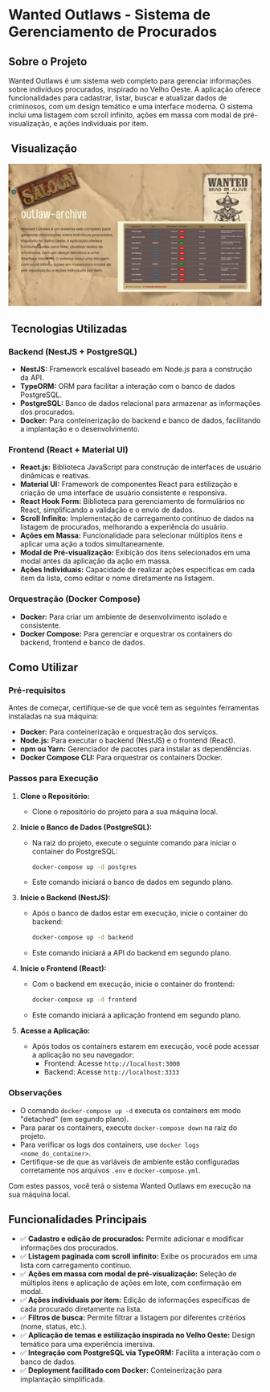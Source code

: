 # Wanted Outlaws - Sistema de Gerenciamento de Procurados

## Sobre o Projeto

Wanted Outlaws é um sistema web completo para gerenciar informações sobre indivíduos procurados, inspirado no Velho Oeste. A aplicação oferece funcionalidades para cadastrar, listar, buscar e atualizar dados de criminosos, com um design temático e uma interface moderna. O sistema inclui uma listagem com scroll infinito, ações em massa com modal de pré-visualização, e ações individuais por item.

## ️ Visualização

![Outlaw](images/old-west.jpg)

## ️ Tecnologias Utilizadas

### Backend (NestJS + PostgreSQL)

- **NestJS:** Framework escalável baseado em Node.js para a construção da API.
- **TypeORM:** ORM para facilitar a interação com o banco de dados PostgreSQL.
- **PostgreSQL:** Banco de dados relacional para armazenar as informações dos procurados.
- **Docker:** Para conteinerização do backend e banco de dados, facilitando a implantação e o desenvolvimento.

### Frontend (React + Material UI)

- **React.js:** Biblioteca JavaScript para construção de interfaces de usuário dinâmicas e reativas.
- **Material UI:** Framework de componentes React para estilização e criação de uma interface de usuário consistente e responsiva.
- **React Hook Form:** Biblioteca para gerenciamento de formulários no React, simplificando a validação e o envio de dados.
- **Scroll Infinito:** Implementação de carregamento contínuo de dados na listagem de procurados, melhorando a experiência do usuário.
- **Ações em Massa:** Funcionalidade para selecionar múltiplos itens e aplicar uma ação a todos simultaneamente.
- **Modal de Pré-visualização:** Exibição dos itens selecionados em uma modal antes da aplicação da ação em massa.
- **Ações Individuais:** Capacidade de realizar ações específicas em cada item da lista, como editar o nome diretamente na listagem.

### Orquestração (Docker Compose)

- **Docker:** Para criar um ambiente de desenvolvimento isolado e consistente.
- **Docker Compose:** Para gerenciar e orquestrar os containers do backend, frontend e banco de dados.

## Como Utilizar

### Pré-requisitos

Antes de começar, certifique-se de que você tem as seguintes ferramentas instaladas na sua máquina:

- **Docker:** Para conteinerização e orquestração dos serviços.
- **Node.js:** Para executar o backend (NestJS) e o frontend (React).
- **npm ou Yarn:** Gerenciador de pacotes para instalar as dependências.
- **Docker Compose CLI:** Para orquestrar os containers Docker.

### Passos para Execução

1.  **Clone o Repositório:**

    - Clone o repositório do projeto para a sua máquina local.

2.  **Inicie o Banco de Dados (PostgreSQL):**

    - Na raiz do projeto, execute o seguinte comando para iniciar o container do PostgreSQL:

      ```bash
      docker-compose up -d postgres
      ```

    - Este comando iniciará o banco de dados em segundo plano.

3.  **Inicie o Backend (NestJS):**

    - Após o banco de dados estar em execução, inicie o container do backend:

      ```bash
      docker-compose up -d backend
      ```

    - Este comando iniciará a API do backend em segundo plano.

4.  **Inicie o Frontend (React):**

    - Com o backend em execução, inicie o container do frontend:

      ```bash
      docker-compose up -d frontend
      ```

    - Este comando iniciará a aplicação frontend em segundo plano.

5.  **Acesse a Aplicação:**
    - Após todos os containers estarem em execução, você pode acessar a aplicação no seu navegador:
      - Frontend: Acesse `http://localhost:3000`
      - Backend: Acesse `http://localhost:3333`

### Observações

- O comando `docker-compose up -d` executa os containers em modo "detached" (em segundo plano).
- Para parar os containers, execute `docker-compose down` na raiz do projeto.
- Para verificar os logs dos containers, use `docker logs <nome_do_container>`.
- Certifique-se de que as variáveis de ambiente estão configuradas corretamente nos arquivos `.env` e `docker-compose.yml`.

Com estes passos, você terá o sistema Wanted Outlaws em execução na sua máquina local.

## Funcionalidades Principais

- ✅ **Cadastro e edição de procurados:** Permite adicionar e modificar informações dos procurados.
- ✅ **Listagem paginada com scroll infinito:** Exibe os procurados em uma lista com carregamento contínuo.
- ✅ **Ações em massa com modal de pré-visualização:** Seleção de múltiplos itens e aplicação de ações em lote, com confirmação em modal.
- ✅ **Ações individuais por item:** Edição de informações específicas de cada procurado diretamente na lista.
- ✅ **Filtros de busca:** Permite filtrar a listagem por diferentes critérios (nome, status, etc.).
- ✅ **Aplicação de temas e estilização inspirada no Velho Oeste:** Design temático para uma experiência imersiva.
- ✅ **Integração com PostgreSQL via TypeORM:** Facilita a interação com o banco de dados.
- ✅ **Deployment facilitado com Docker:** Conteinerização para implantação simplificada.
